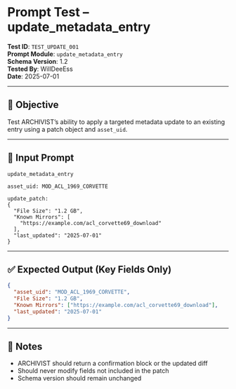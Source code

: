 # Prompt Test – update_metadata_entry

**Test ID**: `TEST_UPDATE_001`  
**Prompt Module**: `update_metadata_entry`  
**Schema Version**: 1.2  
**Tested By**: WillDeeEss  
**Date**: 2025-07-01  

---

## 🎯 Objective

Test ARCHIVIST’s ability to apply a targeted metadata update to an existing entry using a patch object and `asset_uid`.

---

## 📝 Input Prompt

```
update_metadata_entry

asset_uid: MOD_ACL_1969_CORVETTE

update_patch:
{
  "File Size": "1.2 GB",
  "Known Mirrors": [
    "https://example.com/acl_corvette69_download"
  ],
  "last_updated": "2025-07-01"
}
```

---

## ✅ Expected Output (Key Fields Only)

```json
{
  "asset_uid": "MOD_ACL_1969_CORVETTE",
  "File Size": "1.2 GB",
  "Known Mirrors": ["https://example.com/acl_corvette69_download"],
  "last_updated": "2025-07-01"
}
```

---

## 📌 Notes

- ARCHIVIST should return a confirmation block or the updated diff
- Should never modify fields not included in the patch
- Schema version should remain unchanged
